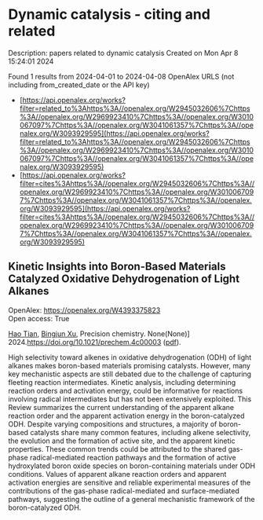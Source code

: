 # Dynamic catalysis - citing and related
Description: papers related to dynamic catalysis
Created on Mon Apr  8 15:24:01 2024

Found 1 results from 2024-04-01 to 2024-04-08
OpenAlex URLS (not including from_created_date or the API key)
- [https://api.openalex.org/works?filter=related_to%3Ahttps%3A//openalex.org/W2945032606%7Chttps%3A//openalex.org/W2969923410%7Chttps%3A//openalex.org/W3010067097%7Chttps%3A//openalex.org/W3041061357%7Chttps%3A//openalex.org/W3093929595](https://api.openalex.org/works?filter=related_to%3Ahttps%3A//openalex.org/W2945032606%7Chttps%3A//openalex.org/W2969923410%7Chttps%3A//openalex.org/W3010067097%7Chttps%3A//openalex.org/W3041061357%7Chttps%3A//openalex.org/W3093929595)
- [https://api.openalex.org/works?filter=cites%3Ahttps%3A//openalex.org/W2945032606%7Chttps%3A//openalex.org/W2969923410%7Chttps%3A//openalex.org/W3010067097%7Chttps%3A//openalex.org/W3041061357%7Chttps%3A//openalex.org/W3093929595](https://api.openalex.org/works?filter=cites%3Ahttps%3A//openalex.org/W2945032606%7Chttps%3A//openalex.org/W2969923410%7Chttps%3A//openalex.org/W3010067097%7Chttps%3A//openalex.org/W3041061357%7Chttps%3A//openalex.org/W3093929595)

## Kinetic Insights into Boron-Based Materials Catalyzed Oxidative Dehydrogenation of Light Alkanes   

OpenAlex: https://openalex.org/W4393375823    
Open access: True
    
[Hao Tian](https://openalex.org/A5078755966), [Bingjun Xu](https://openalex.org/A5073687384), Precision chemistry. None(None)] 2024.https://doi.org/10.1021/prechem.4c00003 ([pdf](https://pubs.acs.org/doi/pdf/10.1021/prechem.4c00003)).
    
High selectivity toward alkenes in oxidative dehydrogenation (ODH) of light alkanes makes boron-based materials promising catalysts. However, many key mechanistic aspects are still debated due to the challenge of capturing fleeting reaction intermediates. Kinetic analysis, including determining reaction orders and activation energy, could be informative for reactions involving radical intermediates but has not been extensively exploited. This Review summarizes the current understanding of the apparent alkane reaction order and the apparent activation energy in the boron-catalyzed ODH. Despite varying compositions and structures, a majority of boron-based catalysts share many common features, including alkene selectivity, the evolution and the formation of active site, and the apparent kinetic properties. These common trends could be attributed to the shared gas-phase radical-mediated reaction pathways and the formation of active hydroxylated boron oxide species on boron-containing materials under ODH conditions. Values of apparent alkane reaction orders and apparent activation energies are sensitive and reliable experimental measures of the contributions of the gas-phase radical-mediated and surface-mediated pathways, suggesting the outline of a general mechanistic framework of the boron-catalyzed ODH.    

    
